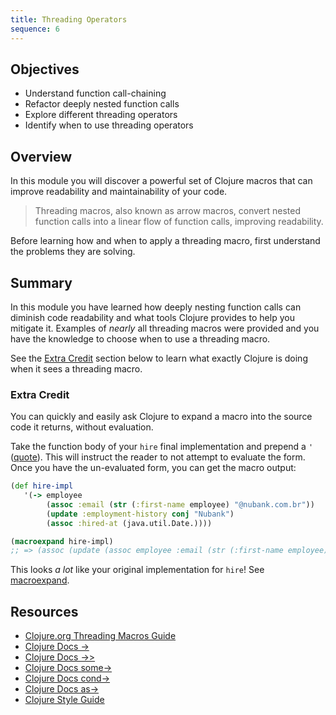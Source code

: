 ```yaml
---
title: Threading Operators
sequence: 6
---
```


## Objectives

- Understand function call-chaining
- Refactor deeply nested function calls
- Explore different threading operators
- Identify when to use threading operators

## Overview

In this module you will discover a powerful set of Clojure macros that can improve readability and maintainability of your code.

> Threading macros, also known as arrow macros, convert nested
> function calls into a linear flow of function calls, improving
> readability.

Before learning how and when to apply a threading macro, first understand the problems they are solving.

## Summary

In this module you have learned how deeply nesting function calls can
diminish code readability and what tools Clojure provides to help you
mitigate it. Examples of _nearly_ all threading macros were provided
and you have the knowledge to choose when to use a threading macro.

See the [Extra Credit](#extra-credit) section below to learn what
exactly Clojure is doing when it sees a threading macro.

### Extra Credit

You can quickly and easily ask Clojure to expand a macro into the
source code it returns, without evaluation.

Take the function body of your `hire` final implementation and prepend
a `'` ([quote](https://clojuredocs.org/clojure.core/quote)). This will
instruct the reader to not attempt to evaluate the form. Once you have
the un-evaluated form, you can get the macro output:

```clojure
(def hire-impl
   '(-> employee
        (assoc :email (str (:first-name employee) "@nubank.com.br"))
        (update :employment-history conj "Nubank")
        (assoc :hired-at (java.util.Date.))))

(macroexpand hire-impl)
;; => (assoc (update (assoc employee :email (str (:first-name employee) "@nubank.com.br")) :employment-history conj "Nubank") :hired-at (java.util.Date.))
```

This looks _a lot_ like your original implementation for `hire`! See [macroexpand](https://clojuredocs.org/clojure.core/macroexpand).

## Resources

- [Clojure.org Threading Macros Guide](https://clojure.org/guides/threading_macros)
- [Clojure Docs ->](https://clojuredocs.org/clojure.core/-%3E)
- [Clojure Docs ->>](https://clojuredocs.org/clojure.core/-%3E%3E)
- [Clojure Docs some->](https://clojuredocs.org/clojure.core/some-%3E)
- [Clojure Docs cond->](https://clojuredocs.org/clojure.core/cond-%3E)
- [Clojure Docs as->](https://clojuredocs.org/clojure.core/as-%3E)
- [Clojure Style Guide](https://github.com/bbatsov/clojure-style-guide#threading-macros)
